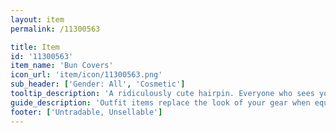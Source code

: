 ```yaml
---
layout: item
permalink: /11300563

title: Item
id: '11300563'
item_name: 'Bun Covers'
icon_url: 'item/icon/11300563.png'
sub_header: ['Gender: All', 'Cosmetic']
tooltip_description: 'A ridiculously cute hairpin. Everyone who sees you will squeal in delight.'
guide_description: 'Outfit items replace the look of your gear when equipped.'
footer: ['Untradable, Unsellable']
---
```

